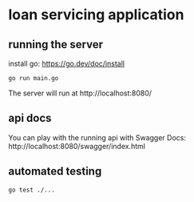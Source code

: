 # loan servicing application

## running the server

install go: https://go.dev/doc/install

```
go run main.go
```

The server will run at http://localhost:8080/

## api docs

You can play with the running api with Swagger Docs:
http://localhost:8080/swagger/index.html

## automated testing

```
go test ./...
```